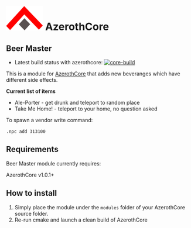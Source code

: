 # ![logo](https://raw.githubusercontent.com/azerothcore/azerothcore.github.io/master/images/logo-github.png) AzerothCore
## Beer Master
- Latest build status with azerothcore: [![core-build](https://github.com/freekode/mod-beer-master/actions/workflows/core-build.yml/badge.svg)](https://github.com/freekode/mod-beer-master/actions/workflows/core-build.yml)


This is a module for [AzerothCore](http://www.azerothcore.org) that adds new beveranges which have different side effects.

**Current list of items**

* Ale-Porter - get drunk and teleport to random place
* Take Me Home! - teleport to your home, no question asked

To spawn a vendor write command:
```
.npc add 313100
```

## Requirements

Beer Master module currently requires:

AzerothCore v1.0.1+

## How to install

1. Simply place the module under the `modules` folder of your AzerothCore source folder.
2. Re-run cmake and launch a clean build of AzerothCore
